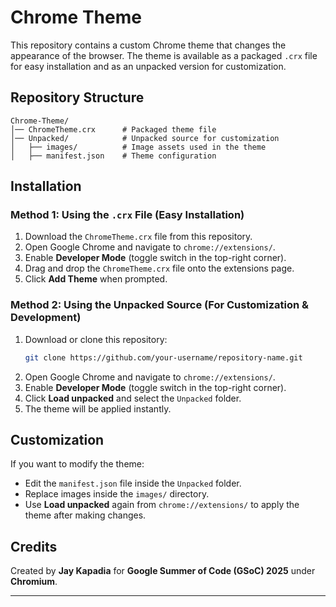 # Chrome Theme

This repository contains a custom Chrome theme that changes the appearance of the browser. The theme is available as a packaged `.crx` file for easy installation and as an unpacked version for customization.

## Repository Structure

```
Chrome-Theme/
│── ChromeTheme.crx      # Packaged theme file
│── Unpacked/            # Unpacked source for customization
│   ├── images/          # Image assets used in the theme
│   ├── manifest.json    # Theme configuration
```

## Installation

### Method 1: Using the `.crx` File (Easy Installation)

1. Download the `ChromeTheme.crx` file from this repository.
2. Open Google Chrome and navigate to `chrome://extensions/`.
3. Enable **Developer Mode** (toggle switch in the top-right corner).
4. Drag and drop the `ChromeTheme.crx` file onto the extensions page.
5. Click **Add Theme** when prompted.

### Method 2: Using the Unpacked Source (For Customization & Development)

1. Download or clone this repository:
   ```sh
   git clone https://github.com/your-username/repository-name.git
   ```
2. Open Google Chrome and navigate to `chrome://extensions/`.
3. Enable **Developer Mode** (toggle switch in the top-right corner).
4. Click **Load unpacked** and select the `Unpacked` folder.
5. The theme will be applied instantly.

## Customization

If you want to modify the theme:

- Edit the `manifest.json` file inside the `Unpacked` folder.
- Replace images inside the `images/` directory.
- Use **Load unpacked** again from `chrome://extensions/` to apply the theme after making changes.

## Credits

Created by **Jay Kapadia** for **Google Summer of Code (GSoC) 2025** under **Chromium**.

---
